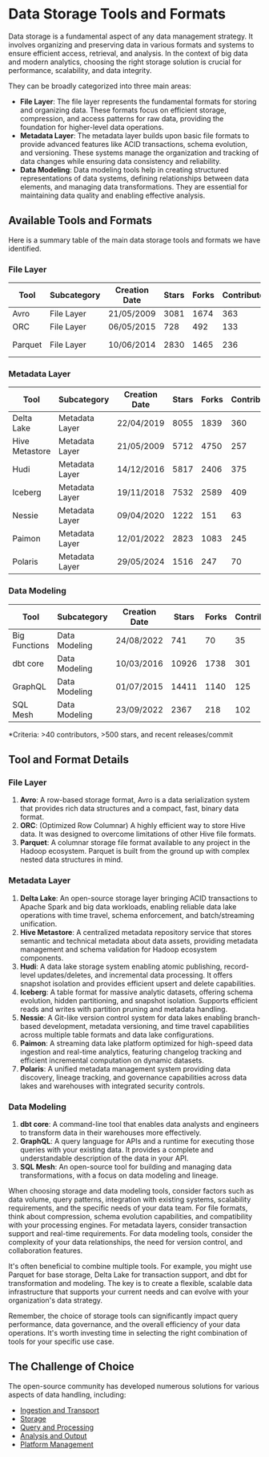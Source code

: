 # Data Storage Tools and Formats

Data storage is a fundamental aspect of any data management strategy. It involves organizing and preserving data in various formats and systems to ensure efficient access, retrieval, and analysis. In the context of big data and modern analytics, choosing the right storage solution is crucial for performance, scalability, and data integrity.

They can be broadly categorized into three main areas:
- **File Layer**: The file layer represents the fundamental formats for storing and organizing data. These formats focus on efficient storage, compression, and access patterns for raw data, providing the foundation for higher-level data operations.
- **Metadata Layer**: The metadata layer builds upon basic file formats to provide advanced features like ACID transactions, schema evolution, and versioning. These systems manage the organization and tracking of data changes while ensuring data consistency and reliability.
- **Data Modeling**: Data modeling tools help in creating structured representations of data systems, defining relationships between data elements, and managing data transformations. They are essential for maintaining data quality and enabling effective analysis.

## Available Tools and Formats

Here is a summary table of the main data storage tools and formats we have identified.

### File Layer

| Tool | Subcategory | Creation Date | Stars | Forks | Contributors | Last Release | Latest Commit | Meets Criteria* | Link |
|---|---|---|---|---|---|---|---|---|---|
| Avro | File Layer | 21/05/2009 | 3081 | 1674 | 363 | 05/08/2024 | 03/06/2025 | Yes | https://github.com/apache/avro |
| ORC | File Layer | 06/05/2015 | 728 | 492 | 133 | 07/05/2025 | 02/06/2025 | Yes | https://github.com/apache/orc |
| Parquet | File Layer | 10/06/2014 | 2830 | 1465 | 236 | 29/04/2025 | 04/06/2025 | Yes | https://github.com/apache/parquet-mr |

### Metadata Layer

| Tool | Subcategory | Creation Date | Stars | Forks | Contributors | Last Release | Latest Commit | Meets Criteria* | Link |
|---|---|---|---|---|---|---|---|---|---|
| Delta Lake | Metadata Layer | 22/04/2019 | 8055 | 1839 | 360 | 29/05/2025 | 04/06/2025 | Yes | https://github.com/delta-io/delta |
| Hive Metastore | Metadata Layer | 21/05/2009 | 5712 | 4750 | 257 | N/A | 03/06/2025 | Yes | https://github.com/apache/hive |
| Hudi | Metadata Layer | 14/12/2016 | 5817 | 2406 | 375 | 02/05/2025 | 04/06/2025 | Yes | https://github.com/apache/hudi |
| Iceberg | Metadata Layer | 19/11/2018 | 7532 | 2589 | 409 | 28/05/2025 | 04/06/2025 | Yes | https://github.com/apache/iceberg |
| Nessie | Metadata Layer | 09/04/2020 | 1222 | 151 | 63 | 07/05/2025 | 01/06/2025 | Yes | https://github.com/projectnessie/nessie |
| Paimon | Metadata Layer | 12/01/2022 | 2823 | 1083 | 245 | N/A | 04/06/2025 | Yes | https://github.com/apache/paimon |
| Polaris | Metadata Layer | 29/05/2024 | 1516 | 247 | 70 | 25/02/2025 | 04/06/2025 | Yes | https://github.com/apache/polaris |

### Data Modeling

| Tool | Subcategory | Creation Date | Stars | Forks | Contributors | Last Release | Latest Commit | Meets Criteria* | Link |
|---|---|---|---|---|---|---|---|---|---|
| Big Functions | Data Modeling | 24/08/2022 | 741 | 70 | 35 | 15/05/2025 | 26/05/2025 | No | https://github.com/unytics/bigfunctions |
| dbt core | Data Modeling | 10/03/2016 | 10926 | 1738 | 301 | 04/06/2025 | 30/05/2025 | Yes | https://github.com/dbt-labs/dbt-core |
| GraphQL | Data Modeling | 01/07/2015 | 14411 | 1140 | 125 | 27/10/2021 | 01/05/2025 | Yes | https://github.com/graphql/graphql-spec |
| SQL Mesh | Data Modeling | 23/09/2022 | 2367 | 218 | 102 | 04/06/2025 | 04/06/2025 | Yes | https://github.com/TobikoData/sqlmesh |

*Criteria: >40 contributors, >500 stars, and recent releases/commit

## Tool and Format Details

### File Layer

1. **Avro**: A row-based storage format, Avro is a data serialization system that provides rich data structures and a compact, fast, binary data format.
2. **ORC**: (Optimized Row Columnar) A highly efficient way to store Hive data. It was designed to overcome limitations of other Hive file formats.
3. **Parquet**: A columnar storage file format available to any project in the Hadoop ecosystem. Parquet is built from the ground up with complex nested data structures in mind.

### Metadata Layer

1. **Delta Lake**: An open-source storage layer bringing ACID transactions to Apache Spark and big data workloads, enabling reliable data lake operations with time travel, schema enforcement, and batch/streaming unification.
2. **Hive Metastore**: A centralized metadata repository service that stores semantic and technical metadata about data assets, providing metadata management and schema validation for Hadoop ecosystem components.
3. **Hudi**: A data lake storage system enabling atomic publishing, record-level updates/deletes, and incremental data processing. It offers snapshot isolation and provides efficient upsert and delete capabilities.
4. **Iceberg**: A table format for massive analytic datasets, offering schema evolution, hidden partitioning, and snapshot isolation. Supports efficient reads and writes with partition pruning and metadata handling.
5. **Nessie**: A Git-like version control system for data lakes enabling branch-based development, metadata versioning, and time travel capabilities across multiple table formats and data lake configurations.
6. **Paimon**: A streaming data lake platform optimized for high-speed data ingestion and real-time analytics, featuring changelog tracking and efficient incremental computation on dynamic datasets.
7. **Polaris**: A unified metadata management system providing data discovery, lineage tracking, and governance capabilities across data lakes and warehouses with integrated security controls.

### Data Modeling

1. **dbt core**: A command-line tool that enables data analysts and engineers to transform data in their warehouses more effectively.
2. **GraphQL**: A query language for APIs and a runtime for executing those queries with your existing data. It provides a complete and understandable description of the data in your API.
3. **SQL Mesh**: An open-source tool for building and managing data transformations, with a focus on data modeling and lineage.

When choosing storage and data modeling tools, consider factors such as data volume, query patterns, integration with existing systems, scalability requirements, and the specific needs of your data team. For file formats, think about compression, schema evolution capabilities, and compatibility with your processing engines. For metadata layers, consider transaction support and real-time requirements. For data modeling tools, consider the complexity of your data relationships, the need for version control, and collaboration features.

It's often beneficial to combine multiple tools. For example, you might use Parquet for base storage, Delta Lake for transaction support, and dbt for transformation and modeling. The key is to create a flexible, scalable data infrastructure that supports your current needs and can evolve with your organization's data strategy.

Remember, the choice of storage tools can significantly impact query performance, data governance, and the overall efficiency of your data operations. It's worth investing time in selecting the right combination of tools for your specific use case.

## The Challenge of Choice
The open-source community has developed numerous solutions for various aspects of data handling, including:
- [Ingestion and Transport](01.ingestion_and_transport.md)
- [Storage](02.storage.md)
- [Query and Processing](03.query_and_processing.md)
- [Analysis and Output](04.analysis_and_output.md)
- [Platform Management](05.platform_management.md)